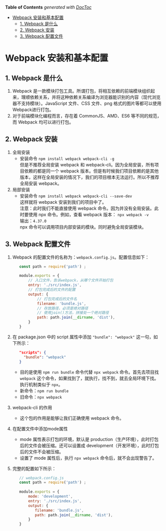 <!-- START doctoc generated TOC please keep comment here to allow auto update -->
<!-- DON'T EDIT THIS SECTION, INSTEAD RE-RUN doctoc TO UPDATE -->
**Table of Contents**  *generated with [DocToc](https://github.com/thlorenz/doctoc)*

- [Webpack 安装和基本配置](#webpack-%E5%AE%89%E8%A3%85%E5%92%8C%E5%9F%BA%E6%9C%AC%E9%85%8D%E7%BD%AE)
  - [1. Webpack 是什么](#1-webpack-%E6%98%AF%E4%BB%80%E4%B9%88)
  - [2. Webpack 安装](#2-webpack-%E5%AE%89%E8%A3%85)
  - [3. Webpack 配置文件](#3-webpack-%E9%85%8D%E7%BD%AE%E6%96%87%E4%BB%B6)

<!-- END doctoc generated TOC please keep comment here to allow auto update -->

# Webpack 安装和基本配置

## 1. Webpack 是什么

1. Webpack 是一款模块打包工具。所谓打包，将相互依赖的前端模块组织起来，理顺依赖关系，并将这种依赖关系编译为浏览器能识别的内容（现代浏览器不支持模块）。JavaScript 文件、CSS 文件、png 格式的图片等都可以使用Webpack进行打包。
2. 对于前端模块化编程而言，存在着 CommonJS、AMD、ES6 等不同的规范，而 Webpack 均可以进行打包。

## 2. Webpack 安装

1. 全局安装 
   - 安装命令 `npm install webpack webpack-cli -g`  
   但是不推荐全局安装 webpack 和 webpack-cli。因为全局安装，所有项目依赖的都是同一个 webpack 版本。但是有时候我们项目依赖的是其他版本，这样在全局安装的情况下，我们的项目根本无法运行。所以不推荐全局安装 webpack。
2. 局部安装
   - 安装命令 `npm install webpack webpack-cli --save-dev`  
   这样就将 webpack 安装到我们的项目中了。  
   注意：此时我们不能直接使用 webpack 命令。因为并没有全局安装。此时要使用 npx 命令。例如，查看 webpack 版本：
`npx webpack -v`  
   输出：`4.37.0`  
   npx 命令可以调用项目内部安装的模块。同时避免全局安装模块。
## 3. Webpack 配置文件

1. Webpack 的配置文件的名称为：`webpack.config.js`。配置信息如下：
     ```javascript
        const path = require('path') ;
        
        module.exports = {
            // 入口文件，告诉webpack，从哪个文件开始打包
            entry: './src/index.js',
            // 打包完成后的文件的配置
            output: {
                // 打包完成后的文件名
                filename: 'bundle.js',
                // 存放路径，必须是绝对路径
                // 使用join()方法，拼接处一个绝对路径
                path: path.join(__dirname, 'dist'),
            }
        }
     ```
2. 在 package.json 中的 script 属性中添加 `"bundle": "webpack"` 这一句，如下所示：
     ```json
        "scripts": {
          "bundle": "webpack"
        }
     ```
   - 目的是使用 `npm run bundle` 命令代替 `npx webpack` 命令。首先去项目找 `webpack` 这个命令，如果找到了，就执行，找不到，就去全局环境下找。执行机制类似于 `npx`。
   - 新命令：`npm run bundle`
   - 旧命令：`npx webpack`
   
3. webpack-cli 的作用  
   - 这个包的作用是能够让我们正确使用 webpack 命令。
   
4. 在配置文件中添加mode属性
   - mode 属性表示打包的环境，默认是 production（生产环境），此时打包后的文件会被压缩。还可以设置成 development（开发环境），此时打包后的文件不会被压缩。
   - 设置了 mode 属性后，执行 `npx webpack` 命令后，就不会出现警告了。
   
5. 完整的配置如下所示：
   ```javascript
      // webpack.config.js
      const path = require('path') ;
      
      module.exports = {
          mode: 'development',
          entry: './src/index.js',
          output: {
             filename: 'bundle.js',
             path: path.join(__dirname, 'dist'),
          }
      }
   ```


